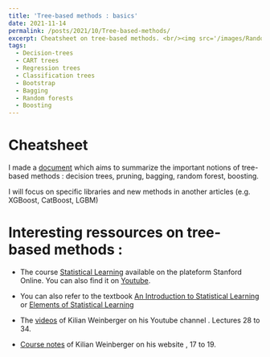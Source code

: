 ```yaml
---
title: 'Tree-based methods : basics'
date: 2021-11-14
permalink: /posts/2021/10/Tree-based-methods/
excerpt: Cheatsheet on tree-based methods. <br/><img src='/images/Random_Forest.gif' style="width:380px;height:156px;">
tags:
  - Decision-trees
  - CART trees
  - Regression trees
  - Classification trees
  - Bootstrap
  - Bagging
  - Random forests
  - Boosting
---
```


Cheatsheet 
======
I made a [document](https://reda-arab.github.io/files/Tree_based_Methods.pdf) which aims to summarize the important notions of tree-based methods :
decision trees, pruning, bagging, random forest, boosting. 

I will focus on specific libraries and new methods in another articles (e.g. XGBoost, CatBoost, LGBM)

Interesting ressources on tree-based methods  : 
======
- The course [Statistical Learning](https://online.stanford.edu/courses/sohs-ystatslearning-statistical-learning) available on the plateform Stanford Online.
You can also find it on [Youtube](https://www.youtube.com/watch?v=XvdLKUOldkE&list=PLOg0ngHtcqbPTlZzRHA2ocQZqB1D_qZ5V&index=48).

- You can also refer to the textbook [An Introduction to Statistical Learning](https://web.stanford.edu/~hastie/ISLR2/ISLRv2_website.pdf) or
[Elements of Statistical Learning](https://web.stanford.edu/~hastie/Papers/ESLII.pdf)

- The [videos](https://www.youtube.com/channel/UC7p_I0qxYZP94vhesuLAWNA/videos) of Kilian Weinberger on his Youtube channel . Lectures 28
to 34.

- [Course notes](http://www.cs.cornell.edu/courses/cs4780/2018fa/lectures/lecturenote17.html) of Kilian Weinberger on his website ,
17 to 19.




